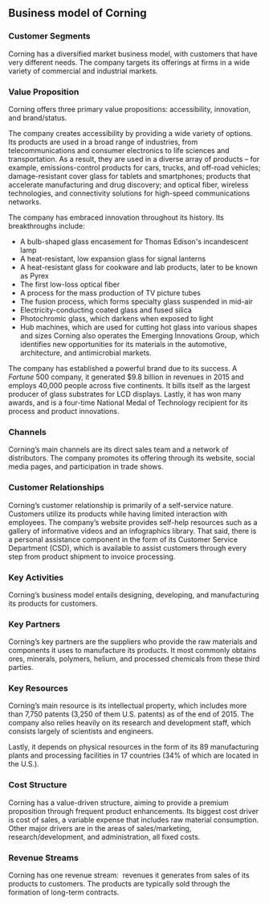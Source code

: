 Business model of Corning
-------------------------

 ### Customer Segments

 Corning has a diversified market business model, with customers that have very different needs. The company targets its offerings at firms in a wide variety of commercial and industrial markets.

 ### Value Proposition

 Corning offers three primary value propositions: accessibility, innovation, and brand/status.

 The company creates accessibility by providing a wide variety of options. Its products are used in a broad range of industries, from telecommunications and consumer electronics to life sciences and transportation. As a result, they are used in a diverse array of products – for example, emissions-control products for cars, trucks, and off-road vehicles; damage-resistant cover glass for tablets and smartphones; products that accelerate manufacturing and drug discovery; and optical fiber, wireless technologies, and connectivity solutions for high-speed communications networks.

 The company has embraced innovation throughout its history. Its breakthroughs include:

  * A bulb-shaped glass encasement for Thomas Edison's incandescent lamp
 * A heat-resistant, low expansion glass for signal lanterns
 * A heat-resistant glass for cookware and lab products, later to be known as Pyrex
 * The first low-loss optical fiber
 * A process for the mass production of TV picture tubes
 * The fusion process, which forms specialty glass suspended in mid-air
 * Electricity-conducting coated glass and fused silica
 * Photochromic glass, which darkens when exposed to light
 * Hub machines, which are used for cutting hot glass into various shapes and sizes
  Corning also operates the Emerging Innovations Group, which identifies new opportunities for its materials in the automotive, architecture, and antimicrobial markets.

 The company has established a powerful brand due to its success. A *Fortune* 500 company, it generated $9.8 billion in revenues in 2015 and employs 40,000 people across five continents. It bills itself as the largest producer of glass substrates for LCD displays. Lastly, it has won many awards, and is a four-time National Medal of Technology recipient for its process and product innovations.

 ### Channels

 Corning’s main channels are its direct sales team and a network of distributors. The company promotes its offering through its website, social media pages, and participation in trade shows.

 ### Customer Relationships

 Corning’s customer relationship is primarily of a self-service nature. Customers utilize its products while having limited interaction with employees. The company’s website provides self-help resources such as a gallery of informative videos and an infographics library. That said, there is a personal assistance component in the form of its Customer Service Department (CSD), which is available to assist customers through every step from product shipment to invoice processing.

 ### Key Activities

 Corning’s business model entails designing, developing, and manufacturing its products for customers.

 ### Key Partners

 Corning’s key partners are the suppliers who provide the raw materials and components it uses to manufacture its products. It most commonly obtains ores, minerals, polymers, helium, and processed chemicals from these third parties.

 ### Key Resources

 Corning’s main resource is its intellectual property, which includes more than 7,750 patents (3,250 of them U.S. patents) as of the end of 2015. The company also relies heavily on its research and development staff, which consists largely of scientists and engineers.

 Lastly, it depends on physical resources in the form of its 89 manufacturing plants and processing facilities in 17 countries (34% of which are located in the U.S.).

 ### Cost Structure

 Corning has a value-driven structure, aiming to provide a premium proposition through frequent product enhancements. Its biggest cost driver is cost of sales, a variable expense that includes raw material consumption. Other major drivers are in the areas of sales/marketing, research/development, and administration, all fixed costs.

 ### Revenue Streams

 Corning has one revenue stream:  revenues it generates from sales of its products to customers. The products are typically sold through the formation of long-term contracts.